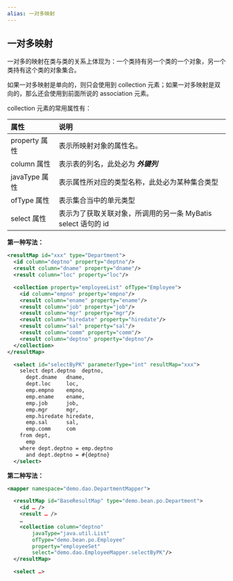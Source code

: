 ```yaml
---
alias: 一对多映射
---
```


## 一对多映射

一对多的映射在类与类的关系上体现为：一个类持有另一个类的一个对象，另一个类持有这个类的对象集合。

如果一对多映射是单向的，则只会使用到 collection 元素；如果一对多映射是双向的，那么还会使用到前面所说的 association 元素。

collection 元素的常用属性有：

| 属性 | 说明 |
| :- | :- |
| property 属性 | 表示所映射对象的属性名。|
| column 属性 | 表示表的列名，此处必为 ***外键列*** |
| javaType 属性 | 表示属性所对应的类型名称，此处必为某种集合类型 |
| ofType 属性 | 表示集合当中的单元类型 |
| select 属性 | 表示为了获取关联对象，所调用的另一条 MyBatis select 语句的 id |

**第一种写法：**

```xml
<resultMap id="xxx" type="Department">
  <id column="deptno" property="deptno"/>
  <result column="dname" property="dname"/>
  <result column="loc" property="loc"/>

  <collection property="employeeList" ofType="Employee">
    <id column="empno" property="empno"/>
    <result column="ename" property="ename"/>
    <result column="job" property="job"/>
    <result column="mgr" property="mgr"/>
    <result column="hiredate" property="hiredate"/>
    <result column="sal" property="sal"/>
    <result column="comm" property="comm"/>
    <result column="deptno" property="deptno"/>
  </collection>
</resultMap>

  <select id="selectByPK" parameterType="int" resultMap="xxx">
    select dept.deptno  deptno,
      dept.dname   dname,
      dept.loc     loc,
      emp.empno    empno,
      emp.ename    ename,
      emp.job      job,
      emp.mgr      mgr,
      emp.hiredate hiredate,
      emp.sal      sal,
      emp.comm     com
    from dept,
      emp
    where dept.deptno = emp.deptno
      and dept.deptno = #{deptno}
  </select>
```

**第二种写法：**

```xml
<mapper namespace="demo.dao.DepartmentMapper">

  <resultMap id="BaseResultMap" type="demo.bean.po.Department">
    <id … />
    <result … />
    …
    <collection column="deptno" 
        javaType="java.util.List"
        ofType="demo.bean.po.Employee" 
        property="employeeSet"
        select="demo.dao.EmployeeMapper.selectByPK"/>
  </resultMap>

  <select …>
```
